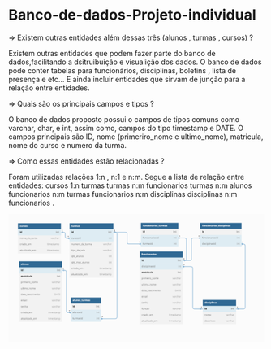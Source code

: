 # Banco-de-dados-Projeto-individual

=> Existem outras entidades além dessas três (alunos , turmas , cursos) ?

Existem outras entidades que podem fazer parte do banco de dados,facilitando a dsitruibuição e visualição dos dados.
O banco de dados pode conter tabelas para funcionários, disciplinas, boletins , lista de presença e etc...
E ainda incluir entidades que sirvam de junção para a relação entre entidades.

=> Quais são os principais campos e tipos ?

O banco de dados proposto possui o campos de tipos comuns como varchar, char, e int, assim como, campos do tipo timestamp e DATE.
O campos principais são ID, nome (primeriro_nome e ultimo_nome), matricula, nome do curso e numero da turma.

=> Como essas entidades estão relacionadas ?

Foram utilizadas relações 1:n , n:1 e n:m.
Segue a lista de relação entre entidades: 
cursos 1:n turmas
turmas n:m funcionarios
turmas n:m alunos
funcionarios n:m turmas
funcionarios n:m disciplinas
disciplinas n:m funcionarios .

![prévia do Modelo Proposto](https://github.com/LuisDevLipe/Banco-de-dados-Projeto-individual/blob/main/img/Modelo%20proposto.png?raw=true)

